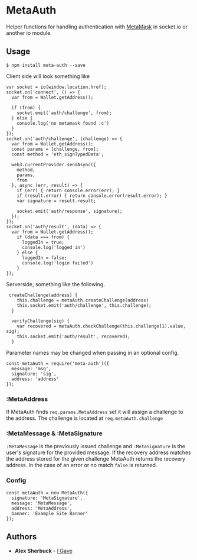 # MetaAuth
Helper functions for handling authentication with [MetaMask](https://metamask.io) in socket.io or another io module.

## Usage
```
$ npm install meta-auth --save
```
Client side will look something like
```
var socket = io(window.location.href);
socket.on('connect', () => {
  var from = Wallet.getAddress();

  if (from) {
    socket.emit('auth/challenge', from);
  } else {
    console.log('no metamask found :c')
  }
});
socket.on('auth/challenge', (challenge) => {
  var from = Wallet.getAddress();
  const params = [challenge, from];
  const method = 'eth_signTypedData';

  web3.currentProvider.sendAsync({
    method,
    params,
    from
  }, async (err, result) => {
    if (err) { return console.error(err); }
    if (result.error) { return console.error(result.error); }
    var signature = result.result;

    socket.emit('auth/response', signature);
  });
});
socket.on('auth/result', (data) => {
  var from = Wallet.getAddress();
    if (data === from) {
      loggedIn = true;
      console.log('logged in')
    } else {
      loggedIn = false;
      console.log('login failed')
    }
});
```
Serverside, something like the following.

```
 createChallenge(address) {
    this.challenge = metaAuth.createChallenge(address)
    this.socket.emit('auth/challenge', this.challenge);
  }

  verifyChallenge(sig) {
    var recovered = metaAuth.checkChallenge(this.challenge[1].value, sig);
    this.socket.emit('auth/result', recovered);
  }
```

Parameter names may be changed when passing in an optional config.
```
const metaAuth = require('meta-auth')({
  message: 'msg',
  signature: 'sig',
  address: 'address'
});
```

### :MetaAddress
If MetaAuth finds `req.params.MetaAddress` set it will assign a challenge to the address. The challenge is located at `req.metaAuth.challenge`

### :MetaMessage & :MetaSignature
`:MetaMessage` is the previously issued challenge and `:MetaSignature` is the user's signature for the provided message. If the recovery address matches the address stored for the given challenge MetaAuth returns the recovery address. In the case of an error or no match `false` is returned.


### Config
```
const metaAuth = new MetaAuth({
  signature: 'MetaSignature',
  message: 'MetaMessage',
  address: 'MetaAddress',
  banner: 'Example Site Banner'
});
```

## Authors

* **Alex Sherbuck** - [I Gave](https://igave.io)


